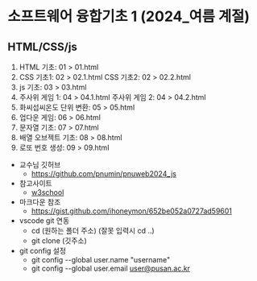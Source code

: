 # 소프트웨어 융합기초 1 (2024_여름 계절)
## HTML/CSS/js
1. HTML 기초: 01 > 01.html
2. CSS 기초1: 02 > 02.1.html
   CSS 기초2: 02 > 02.2.html
3. js 기초: 03 > 03.html
4. 주사위 게임 1: 04 > 04.1.html
   주사위 게임 2: 04 > 04.2.html
5. 화씨섭씨온도 단위 변환: 05 > 05.html
6. 업다운 게임: 06 > 06.html
7. 문자열 기초: 07 > 07.html
8. 배열 오브젝트 기초: 08 > 08.html
9. 로또 번호 생성: 09 > 09.html

+ 교수님 깃허브
    + https://github.com/pnumin/pnuweb2024_js 
+ 참고사이트
    + [w3school](https://www.w3schools.com/)
+ 마크다운 참조
    + https://gist.github.com/ihoneymon/652be052a0727ad59601    
+ vscode git 연동 
    + cd (원하는 폴더 주소) (잘못 입력시 cd ..)
    + git clone (깃주소)
+ git config 설정
    + git config --global user.name "username"
    + git config --global user.email user@pusan.ac.kr